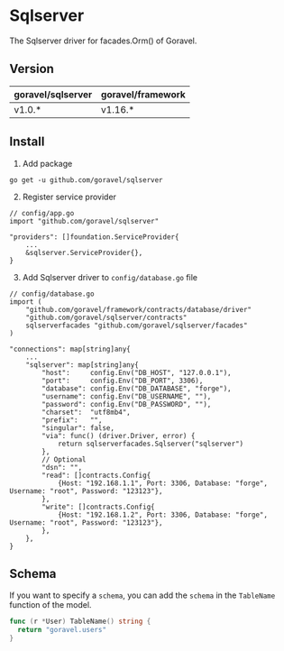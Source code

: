# Sqlserver

The Sqlserver driver for facades.Orm() of Goravel.

## Version

| goravel/sqlserver | goravel/framework |
|------------------|-------------------|
| v1.0.*          | v1.16.*           |

## Install

1. Add package

```
go get -u github.com/goravel/sqlserver
```

2. Register service provider

```
// config/app.go
import "github.com/goravel/sqlserver"

"providers": []foundation.ServiceProvider{
    ...
    &sqlserver.ServiceProvider{},
}
```

3. Add Sqlserver driver to `config/database.go` file

```
// config/database.go
import (
    "github.com/goravel/framework/contracts/database/driver"
    "github.com/goravel/sqlserver/contracts"
    sqlserverfacades "github.com/goravel/sqlserver/facades"
)

"connections": map[string]any{
    ...
    "sqlserver": map[string]any{
        "host":     config.Env("DB_HOST", "127.0.0.1"),
        "port":     config.Env("DB_PORT", 3306),
        "database": config.Env("DB_DATABASE", "forge"),
        "username": config.Env("DB_USERNAME", ""),
        "password": config.Env("DB_PASSWORD", ""),
        "charset":  "utf8mb4",
        "prefix":   "",
        "singular": false,
        "via": func() (driver.Driver, error) {
            return sqlserverfacades.Sqlserver("sqlserver")
        },
        // Optional
        "dsn": "",
        "read": []contracts.Config{
            {Host: "192.168.1.1", Port: 3306, Database: "forge", Username: "root", Password: "123123"},
        },
        "write": []contracts.Config{
            {Host: "192.168.1.2", Port: 3306, Database: "forge", Username: "root", Password: "123123"},
        },
    },
}
```

## Schema

If you want to specify a `schema`, you can add the `schema` in the `TableName` function of the model.

```go
func (r *User) TableName() string {
  return "goravel.users"
}
```

